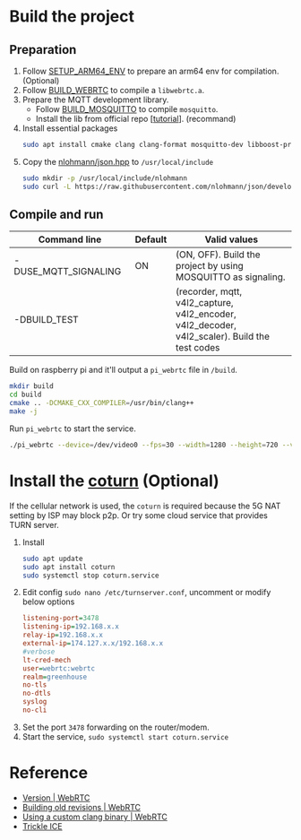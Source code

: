 # Build the project

## Preparation
1. Follow [SETUP_ARM64_ENV](doc/SETUP_ARM64_ENV.md) to prepare an arm64 env for compilation. (Optional)
2. Follow [BUILD_WEBRTC](doc/BUILD_WEBRTC.md) to compile a `libwebrtc.a`.
3. Prepare the MQTT development library.
    * Follow [BUILD_MOSQUITTO](doc/BUILD_MOSQUITTO.md) to compile `mosquitto`.
    * Install the lib from official repo [[tutorial](https://repo.mosquitto.org/debian/README.txt)]. (recommand)
4. Install essential packages
    ```bash
    sudo apt install cmake clang clang-format mosquitto-dev libboost-program-options-dev libavformat-dev libavcodec-dev libavutil-dev libswscale-dev libpulse-dev libasound2-dev libjpeg-dev
    ```
5. Copy the [nlohmann/json.hpp](https://github.com/nlohmann/json/blob/develop/single_include/nlohmann/json.hpp) to `/usr/local/include`
    ```bash
    sudo mkdir -p /usr/local/include/nlohmann
    sudo curl -L https://raw.githubusercontent.com/nlohmann/json/develop/single_include/nlohmann/json.hpp -o /usr/local/include/nlohmann/json.hpp
    ```

## Compile and run

| <div style="width:200px">Command line</div> | Default | Valid values |
| --------------------------------------------| ----------- | ------------ |
|   -DUSE_MQTT_SIGNALING | ON | (ON, OFF). Build the project by using MOSQUITTO as signaling. |
|   -DBUILD_TEST |  | (recorder, mqtt, v4l2_capture, v4l2_encoder, v4l2_decoder, v4l2_scaler). Build the test codes |

Build on raspberry pi and it'll output a `pi_webrtc` file in `/build`.
```bash
mkdir build
cd build
cmake .. -DCMAKE_CXX_COMPILER=/usr/bin/clang++
make -j
```

Run `pi_webrtc` to start the service.
```bash
./pi_webrtc --device=/dev/video0 --fps=30 --width=1280 --height=720 --v4l2_format=mjpeg --mqtt_host=<hostname> --mqtt_port=1883 --mqtt_username=<username> --mqtt_password=<password> --hw_accel
```

# Install the [coturn](https://github.com/coturn/coturn) (Optional)
If the cellular network is used, the `coturn` is required because the 5G NAT setting by ISP may block p2p. Or try some cloud service that provides TURN server.
1. Install
    ```bash
    sudo apt update
    sudo apt install coturn
    sudo systemctl stop coturn.service
    ```
2. Edit config `sudo nano /etc/turnserver.conf`, uncomment or modify below options
    ```ini
    listening-port=3478
    listening-ip=192.168.x.x
    relay-ip=192.168.x.x
    external-ip=174.127.x.x/192.168.x.x
    #verbose
    lt-cred-mech
    user=webrtc:webrtc
    realm=greenhouse
    no-tls
    no-dtls
    syslog
    no-cli
    ```
3. Set the port `3478` forwarding on the router/modem.
4. Start the service, `sudo systemctl start coturn.service`

# Reference
* [Version | WebRTC](https://chromiumdash.appspot.com/branches)
* [Building old revisions | WebRTC](https://chromium.googlesource.com/chromium/src.git/+/HEAD/docs/building_old_revisions.md)
* [Using a custom clang binary | WebRTC](https://chromium.googlesource.com/chromium/src/+/master/docs/clang.md#using-a-custom-clang-binary)
* [Trickle ICE](https://webrtc.github.io/samples/src/content/peerconnection/trickle-ice/)
